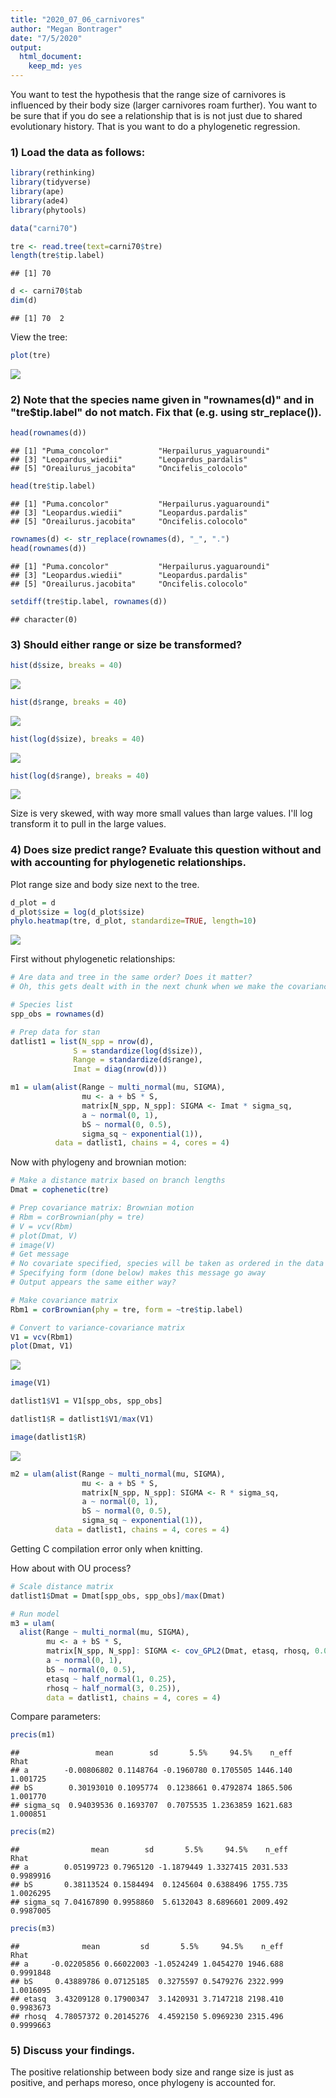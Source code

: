 ```yaml
---
title: "2020_07_06_carnivores"
author: "Megan Bontrager"
date: "7/5/2020"
output: 
  html_document: 
    keep_md: yes
---
```




You want to test the hypothesis that the range size of carnivores is influenced by their body size (larger carnivores roam further).  You want to be sure that if you do see a relationship that is is not just due to shared evolutionary history.  That is you want to do a phylogenetic regression.

### 1) Load the data as follows:


```r
library(rethinking)
library(tidyverse)
library(ape)
library(ade4)
library(phytools)

data("carni70")

tre <- read.tree(text=carni70$tre)
length(tre$tip.label)
```

```
## [1] 70
```

```r
d <- carni70$tab
dim(d)
```

```
## [1] 70  2
```

View the tree:


```r
plot(tre)
```

![](2020_07_06_files/figure-html/unnamed-chunk-2-1.png)<!-- -->



### 2) Note that the species name given in "rownames(d)" and in "tre$tip.label" do not match.  Fix that (e.g. using str_replace()).


```r
head(rownames(d))
```

```
## [1] "Puma_concolor"           "Herpailurus_yaguaroundi"
## [3] "Leopardus_wiedii"        "Leopardus_pardalis"     
## [5] "Oreailurus_jacobita"     "Oncifelis_colocolo"
```

```r
head(tre$tip.label)
```

```
## [1] "Puma.concolor"           "Herpailurus.yaguaroundi"
## [3] "Leopardus.wiedii"        "Leopardus.pardalis"     
## [5] "Oreailurus.jacobita"     "Oncifelis.colocolo"
```

```r
rownames(d) <- str_replace(rownames(d), "_", ".")
head(rownames(d))
```

```
## [1] "Puma.concolor"           "Herpailurus.yaguaroundi"
## [3] "Leopardus.wiedii"        "Leopardus.pardalis"     
## [5] "Oreailurus.jacobita"     "Oncifelis.colocolo"
```

```r
setdiff(tre$tip.label, rownames(d))
```

```
## character(0)
```

### 3) Should either range or size be transformed?


```r
hist(d$size, breaks = 40)
```

![](2020_07_06_files/figure-html/unnamed-chunk-4-1.png)<!-- -->

```r
hist(d$range, breaks = 40)
```

![](2020_07_06_files/figure-html/unnamed-chunk-4-2.png)<!-- -->

```r
hist(log(d$size), breaks = 40)
```

![](2020_07_06_files/figure-html/unnamed-chunk-4-3.png)<!-- -->

```r
hist(log(d$range), breaks = 40)
```

![](2020_07_06_files/figure-html/unnamed-chunk-4-4.png)<!-- -->

Size is very skewed, with way more small values than large values. I'll log transform it to pull in the large values.


### 4) Does size predict range?  Evaluate this question without and with accounting for phylogenetic relationships.

Plot range size and body size next to the tree.


```r
d_plot = d
d_plot$size = log(d_plot$size)
phylo.heatmap(tre, d_plot, standardize=TRUE, length=10)
```

![](2020_07_06_files/figure-html/unnamed-chunk-5-1.png)<!-- -->

First without phylogenetic relationships:


```r
# Are data and tree in the same order? Does it matter?
# Oh, this gets dealt with in the next chunk when we make the covariance matrix.

# Species list
spp_obs = rownames(d)

# Prep data for stan
datlist1 = list(N_spp = nrow(d),
              S = standardize(log(d$size)),
              Range = standardize(d$range),
              Imat = diag(nrow(d)))

m1 = ulam(alist(Range ~ multi_normal(mu, SIGMA),
                mu <- a + bS * S,
                matrix[N_spp, N_spp]: SIGMA <- Imat * sigma_sq,
                a ~ normal(0, 1),
                bS ~ normal(0, 0.5),
                sigma_sq ~ exponential(1)),
          data = datlist1, chains = 4, cores = 4)
```

Now with phylogeny and brownian motion:


```r
# Make a distance matrix based on branch lengths
Dmat = cophenetic(tre)

# Prep covariance matrix: Brownian motion
# Rbm = corBrownian(phy = tre)
# V = vcv(Rbm)
# plot(Dmat, V)
# image(V)
# Get message
# No covariate specified, species will be taken as ordered in the data frame. To avoid this message, specify a covariate containing the species names with the 'form' argument.
# Specifying form (done below) makes this message go away
# Output appears the same either way?

# Make covariance matrix
Rbm1 = corBrownian(phy = tre, form = ~tre$tip.label)

# Convert to variance-covariance matrix
V1 = vcv(Rbm1)
plot(Dmat, V1)
```

![](2020_07_06_files/figure-html/unnamed-chunk-7-1.png)<!-- -->

```r
image(V1)

datlist1$V1 = V1[spp_obs, spp_obs]

datlist1$R = datlist1$V1/max(V1) 

image(datlist1$R)
```

![](2020_07_06_files/figure-html/unnamed-chunk-7-2.png)<!-- -->

```r
m2 = ulam(alist(Range ~ multi_normal(mu, SIGMA),
                mu <- a + bS * S,
                matrix[N_spp, N_spp]: SIGMA <- R * sigma_sq,
                a ~ normal(0, 1),
                bS ~ normal(0, 0.5),
                sigma_sq ~ exponential(1)),
          data = datlist1, chains = 4, cores = 4)
```

Getting C compilation error only when knitting. 

How about with OU process?


```r
# Scale distance matrix
datlist1$Dmat = Dmat[spp_obs, spp_obs]/max(Dmat)

# Run model
m3 = ulam(
  alist(Range ~ multi_normal(mu, SIGMA),
        mu <- a + bS * S,
        matrix[N_spp, N_spp]: SIGMA <- cov_GPL2(Dmat, etasq, rhosq, 0.01),
        a ~ normal(0, 1),
        bS ~ normal(0, 0.5),
        etasq ~ half_normal(1, 0.25),
        rhosq ~ half_normal(3, 0.25)),
        data = datlist1, chains = 4, cores = 4)
```

Compare parameters:


```r
precis(m1)
```

```
##                 mean        sd       5.5%     94.5%    n_eff     Rhat
## a        -0.00806802 0.1148764 -0.1960780 0.1705505 1446.140 1.001725
## bS        0.30193010 0.1095774  0.1238661 0.4792874 1865.506 1.001770
## sigma_sq  0.94039536 0.1693707  0.7075535 1.2363859 1621.683 1.000851
```

```r
precis(m2)
```

```
##                mean        sd       5.5%     94.5%    n_eff      Rhat
## a        0.05199723 0.7965120 -1.1879449 1.3327415 2031.533 0.9989916
## bS       0.38113524 0.1584494  0.1245604 0.6388496 1755.735 1.0026295
## sigma_sq 7.04167890 0.9958860  5.6132043 8.6896601 2009.492 0.9987005
```

```r
precis(m3)
```

```
##              mean         sd       5.5%     94.5%    n_eff      Rhat
## a     -0.02205856 0.66022003 -1.0524249 1.0454270 1946.688 0.9991848
## bS     0.43889786 0.07125185  0.3275597 0.5479276 2322.999 1.0016095
## etasq  3.43209128 0.17900347  3.1420931 3.7147218 2198.410 0.9983673
## rhosq  4.78057372 0.20145276  4.4592150 5.0969230 2315.496 0.9999663
```

### 5) Discuss your findings.

The positive relationship between body size and range size is just as positive, and perhaps moreso, once phylogeny is accounted for. 

